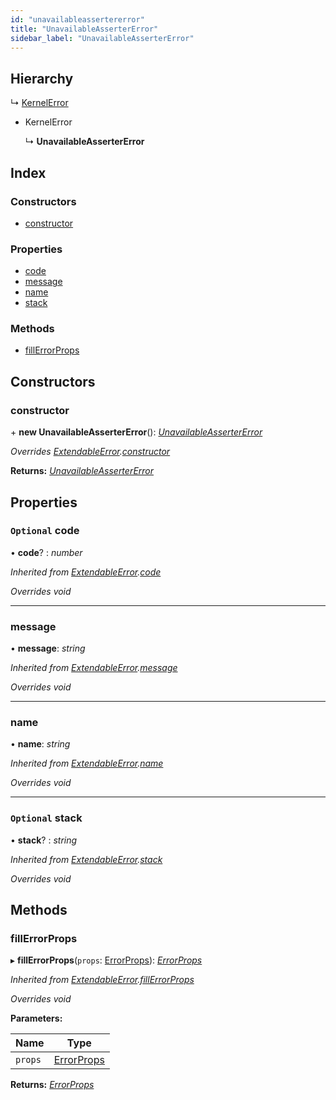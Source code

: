 ```yaml
---
id: "unavailableassertererror"
title: "UnavailableAsserterError"
sidebar_label: "UnavailableAsserterError"
---
```


## Hierarchy

  ↳ [KernelError](kernelerror.md)

* KernelError

  ↳ **UnavailableAsserterError**

## Index

### Constructors

* [constructor](unavailableassertererror.md#constructor)

### Properties

* [code](unavailableassertererror.md#optional-code)
* [message](unavailableassertererror.md#message)
* [name](unavailableassertererror.md#name)
* [stack](unavailableassertererror.md#optional-stack)

### Methods

* [fillErrorProps](unavailableassertererror.md#fillerrorprops)

## Constructors

###  constructor

\+ **new UnavailableAsserterError**(): *[UnavailableAsserterError](unavailableassertererror.md)*

*Overrides [ExtendableError](extendableerror.md).[constructor](extendableerror.md#constructor)*

**Returns:** *[UnavailableAsserterError](unavailableassertererror.md)*

## Properties

### `Optional` code

• **code**? : *number*

*Inherited from [ExtendableError](extendableerror.md).[code](extendableerror.md#optional-code)*

*Overrides void*

___

###  message

• **message**: *string*

*Inherited from [ExtendableError](extendableerror.md).[message](extendableerror.md#message)*

*Overrides void*

___

###  name

• **name**: *string*

*Inherited from [ExtendableError](extendableerror.md).[name](extendableerror.md#name)*

*Overrides void*

___

### `Optional` stack

• **stack**? : *string*

*Inherited from [ExtendableError](extendableerror.md).[stack](extendableerror.md#optional-stack)*

*Overrides void*

## Methods

###  fillErrorProps

▸ **fillErrorProps**(`props`: [ErrorProps](../modules/types.md#errorprops)): *[ErrorProps](../modules/types.md#errorprops)*

*Inherited from [ExtendableError](extendableerror.md).[fillErrorProps](extendableerror.md#fillerrorprops)*

*Overrides void*

**Parameters:**

Name | Type |
------ | ------ |
`props` | [ErrorProps](../modules/types.md#errorprops) |

**Returns:** *[ErrorProps](../modules/types.md#errorprops)*
